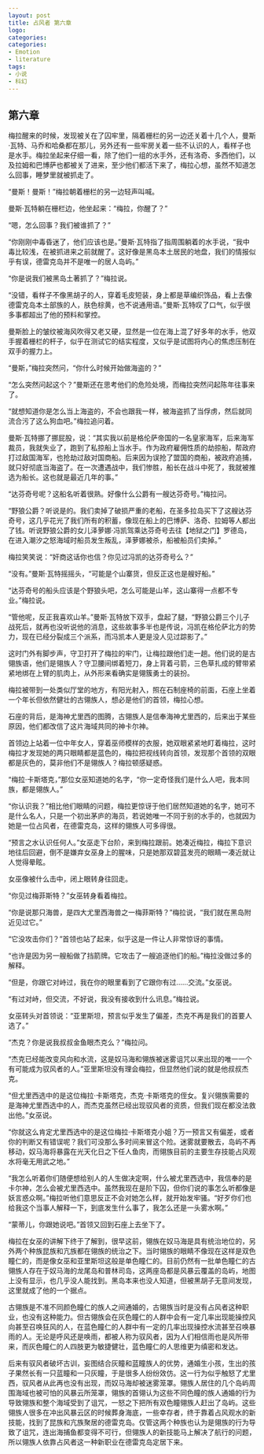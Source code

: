 ```yaml
---
layout: post
title: 占风者 第六章
logo: 
categories:
categories:
- Emotion
- literature
tags:
- 小说
- 科幻
---
```

  
 第六章
---


梅拉醒来的时候，发现被关在了囚牢里，隔着栅栏的另一边还关着十几个人，曼斯·瓦特、马乔和哈桑都在那儿，另外还有一些牢房关着一些不认识的人，看样子也是水手。梅拉坐起来仔细一看，除了他们一组的水手外，还有洛奇、多西他们，以及拉姆和巴博萨也都被关了进来，至少他们都活下来了，梅拉心想，虽然不知道怎么回事，睡梦里就被抓走了。

“曼斯！曼斯！”梅拉朝着栅栏的另一边轻声叫喊。

曼斯·瓦特躺在栅栏边，他坐起来：“梅拉，你醒了？”

“嗯，怎么回事？我们被谁抓了？”

“你刚刚中毒昏迷了，他们应该也是。”曼斯·瓦特指了指周围躺着的水手说，“我中毒比较浅，在被抓进来之前就醒了。这好像是黑岛本土居民的地盘，我们的情报似乎有误，德雷克岛并不是唯一的居人岛屿。”

“你是说我们被黑岛土著抓了？”梅拉说。

“没错，看样子不像黑胡子的人，穿着毛皮短装，身上都是草编织饰品，看上去像德雷克岛本土部族的人，肤色棕黄，也不说通用语。”曼斯·瓦特叹了口气，似乎很多事都超出了他的预料和掌控。

曼斯脸上的皱纹被海风吹得又老又硬，显然是一位在海上混了好多年的水手，他双手握着栅栏的杆子，似乎在测试它的结实程度，又似乎是试图将内心的焦虑压制在双手的握力上。

“曼斯，”梅拉突然问，“你什么时候开始做海盗的？”

“怎么突然问起这个？”曼斯还在思考他们的危险处境，而梅拉突然问起陈年往事来了。

“就想知道你是怎么当上海盗的，不会也跟我一样，被海盗抓了当俘虏，然后就同流合污了这么狗血吧。”梅拉追问着。

曼斯·瓦特挪了挪屁股，说：“其实我以前是格伦萨帝国的一名皇家海军，后来海军裁员，我就失业了，跑到了私掠船上当水手。作为政府雇佣性质的劫掠船，帮政府打过敌国海军，也抢劫过敌对国商船。后来因为误抢了盟国的商船，被政府追捕，就只好彻底当海盗了。在一次遭遇战中，我们惨胜，船长在战斗中死了，我就被推选为船长。这也就是最近几年的事。”

“达芬奇号呢？这船名听着很熟。好像什么公爵有一艘达芬奇号。”梅拉问。

“野狼公爵？听说是的。我们卖掉了破损严重的老船，在圣多拉岛买下了这艘达芬奇号，这几乎花光了我们所有的积蓄，像现在船上的巴博萨、洛奇、拉姆等人都出了钱。听说野狼公爵的女儿泽萝娜·冯凯驾乘达芬奇号去往【地狱之门】罗德岛，在进入潮汐之怒海域时船员发生叛乱，泽萝娜被杀，船被船员们卖掉。”

梅拉笑笑说：“奸商这话你也信？你见过冯凯的达芬奇号么？”

“没有。”曼斯·瓦特摇摇头，“可能是个山寨货，但反正这也是艘好船。”

“达芬奇号的船头应该是个野狼头吧，怎么可能是山羊，这山寨得一点都不专业。”梅拉说。

“管他呢，反正我喜欢山羊。”曼斯·瓦特放下双手，盘起了腿，“野狼公爵三个儿子战死后，就再也没听说他的消息，这些故事多半也是传说，冯凯在格伦萨北方的势力，现在已经分裂成三个派系，而冯凯本人更是没人见过踪影了。”

这时门外有脚步声，守卫打开了梅拉的牢门，让梅拉跟他们走一趟。他们说的是古翎族语，他们是翎族人？守卫腰间绑着短刀，身上背着弓箭，三色草扎成的臂带紧紧地绑在上臂的肌肉上，从外形来看确实是翎簇勇士的装扮。

梅拉被带到一处类似厅堂的地方，有阳光射入，照在石制座椅的前面，石座上坐着一个年长但依然健壮的古翎族人，想必是他们的首领，梅拉心想。

石座的背后，是海神尤里西的图腾，古翎族人是信奉海神尤里西的，后来出于某些原因，他们都改信了这片海域共同的神卡尔神。

首领边上站着一位中年女人，穿着巫师模样的衣服，她双眼紧紧地盯着梅拉，这时梅拉才发现她的两只眼睛都是蓝色的，梅拉把视线转向首领，发现那个首领的双眼都是灰色的，莫非他们不是翎族人？梅拉顿感疑惑。

“梅拉·卡斯塔克，”那位女巫知道她的名字，“你一定奇怪我们是什么人吧，我本同族，都是翎族人。”

“你认识我？”相比他们眼睛的问题，梅拉更惊讶于他们居然知道她的名字，她可不是什么名人，只是一个初出茅庐的海员，若说她唯一不同于别的水手的，也就因为她是一位占风者，在德雷克岛，这样的翎族人可多得很。

“预言之水认识任何人。”女巫走下台阶，来到梅拉跟前。她凑近梅拉，梅拉下意识地往后回避，倒不是嫌弃女巫身上的腥味，只是她那双碧蓝发亮的眼睛一凑近就让人觉得晕眩。

女巫像被什么击中，闭上眼转身往回走。

“你见过梅菲斯特？”女巫转身看着梅拉。

“你是说那只海兽，是四大尤里西海兽之一梅菲斯特？”梅拉说，“我们就在黑岛附近见过它。”

“它没攻击你们？”首领也站了起来，似乎这是一件让人非常惊讶的事情。

“也许是因为另一艘船做了挡箭牌。它攻击了一艘追逐他们的船。”梅拉没做过多的解释。

“但是，你跟它对峙过，我在你的眼里看到了它跟你有过……交流。”女巫说。

“有过对峙，但交流，不好说，我没有接收到什么讯息。”梅拉说。

女巫转头对首领说：“亚里斯坦，预言似乎发生了偏差，杰克不再是我们的首要人选了。”

“杰克？你是说我叔叔金鱼眼杰克么？”梅拉问。

“杰克已经能改变风向和水流，这是奴马海和翎族被迷雾诅咒以来出现的唯一一个有可能成为驭风者的人。”亚里斯坦没有理会梅拉，但显然他们说的就是他叔叔杰克。

“但尤里西选中的是这位梅拉·卡斯塔克，杰克·卡斯塔克的侄女。复兴翎族需要的是海神尤里西选中的人，而杰克虽然已经出现驭风者的资质，但我们现在都没法救出他。”女巫说。

“你就这么肯定尤里西选中的是这位梅拉·卡斯塔克小姐？万一预言又有偏差，或者你的判断又有错误呢？我们可没那么多时间来冒这个险。迷雾就要散去，岛屿不再移动，奴马海将暴露在光天化日之下任人鱼肉，而翎族目前的主要生存技能占风观水将毫无用武之地。”

“我怎么听着你们随便想给别人的人生做决定啊，什么被尤里西选中，我信奉的是卡尔神，怎么会被尤里西选中。虽然我现在是阶下囚，但你们说的事怎么听都像是妖言惑众啊。”梅拉听他们意思反正不会对她怎么样，就开始发牢骚。“好歹你们也给我这个当事人解释一下，到底发生什么事了，我怎么还是一头雾水啊。”

“蒙蒂儿，你跟她说吧。”首领又回到石座上去坐下了。

梅拉在女巫的讲解下终于了解到，很早这前，翎族在奴马海是具有统治地位的，另外两个种族昆族和亢族都在翎族的统治之下。当时翎族的眼睛不像现在这样是双色瞳仁的，而是像女巫和亚里斯坦这般是单色瞳仁的。目前仍然有一批单色瞳仁的古翎族人存在于奴马海的龙尾岛和普林司岛，这两座岛都是风暴云覆盖的岛屿，地图上没有显示，也几乎没人能找到。黑岛本来也没人知道，但被黑胡子无意间发现，这里就成了他的一个据点。

古翎族是不准不同颜色瞳仁的族人之间通婚的，古翎族当时是没有占风者这种职业，也没有这种能力。但古翎族会在灰色瞳仁的人群中会有一定几率出现能操控风向甚至召唤狂风的人，在蓝色瞳仁的人群中有一定的几率出现操控水流甚至召唤暴雨的人。无论是呼风还是唤雨，都被人称为驭风者，因为人们相信雨也是风所带来，而灰色瞳仁的人四肢更为敏捷健壮，蓝色瞳仁的人思维更为缜密和发达。

后来有驭风者破坏古训，妄图结合灰瞳和蓝瞳族人的优势，通婚生小孩，生出的孩子果然长有一只蓝瞳和一只灰瞳，于是很多人纷纷效仿。这一行为似乎触怒了尤里西，驭风者从此再也没有出现，而奴马海却被迷雾笼罩。翎族人居住的几个岛屿周围海域也被可怕的风暴云所笼罩，翎族的首翎认为这些不同色瞳的族人通婚的行为导致翎族和整个海域受到了诅咒，一怒之下把所有双色瞳翎族人赶出了岛屿。这些翎族人很多在冲出风暴云区的时候葬身海底，一些幸存者，终于靠着占风观水的新技能，找到了昆族和亢族聚居的德雷克岛。仅管这两个种族也认为是翎族的行为导致了诅咒，连出海捕鱼都变得不可行，但翎族人的新技能马上解决了航行的问题，所以翎族人依靠占风者这一种新职业在德雷克岛定居下来。
